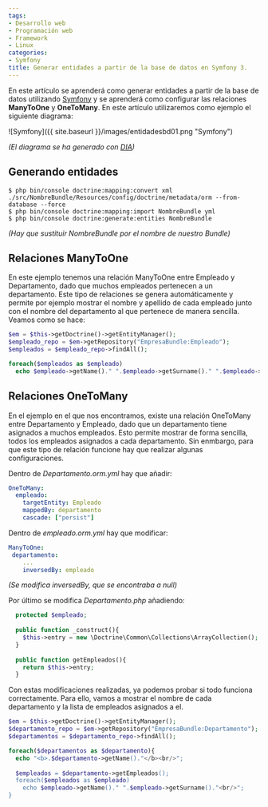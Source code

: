 ```yaml
---
tags:
- Desarrollo web
- Programación web
- Framework
- Linux
categories:
- Symfony
title: Generar entidades a partir de la base de datos en Symfony 3.
---
```

En este artículo se aprenderá como generar entidades a partir de la base de datos utilizando [Symfony](http://symfony.com/) y se aprenderá como configurar las relaciones **ManyToOne** y **OneToMany**. En este artículo utilizaremos como ejemplo el siguiente diagrama:

![Symfony]({{ site.baseurl }}/images/entidadesbd01.png "Symfony")

*(El diagrama se ha generado con [DIA](http://dia-installer.de/index.html.es))*

## Generando entidades

``` shell
$ php bin/console doctrine:mapping:convert xml ./src/NombreBundle/Resources/config/doctrine/metadata/orm --from-database --force
$ php bin/console doctrine:mapping:import NombreBundle yml
$ php bin/console doctrine:generate:entities NombreBundle
```
*(Hay que sustituir NombreBundle por el nombre de nuestro Bundle)*

## Relaciones ManyToOne

En este ejemplo tenemos una relación ManyToOne entre Empleado y Departamento, dado que muchos empleados pertenecen a un departamento. Este tipo de relaciones se genera automáticamente y permite por ejemplo mostrar el nombre y apellido de cada empleado junto con el nombre del departamento al que pertenece de manera sencilla. Veamos como se hace:

``` php
$em = $this->getDoctrine()->getEntityManager();
$empleado_repo = $em->getRepository("EmpresaBundle:Empleado");
$empleados = $empleado_repo->findAll();

foreach($empleados as $empleado)
  echo $empleado->getName()." ".$empleado->getSurname()." ".$empleado->getDepartamento()->getName()."<br/>";
```

## Relaciones OneToMany

En el ejemplo en el que nos encontramos, existe una relación OneToMany entre Departamento y Empleado, dado que un departamento tiene asignados a muchos empleados. Esto permite mostrar de forma sencilla, todos los empleados asignados a cada departamento. Sin enmbargo, para que este tipo de relación funcione hay que realizar algunas configuraciones.

Dentro de *Departamento.orm.yml* hay que añadir:

``` yml
OneToMany:
  empleado:
    targetEntity: Empleado
    mappedBy: departamento
    cascade: ["persist"]
```

Dentro de *empleado.orm.yml* hay que modificar:

``` yml
ManyToOne:
 departamento:
    ...
    inversedBy: empleado
```

*(Se modifica inversedBy, que se encontraba a null)*

Por último se modifica *Departamento.php* añadiendo:

``` php
  protected $empleado;
  
  public function _construct(){
    $this->entry = new \Doctrine\Common\Collections\ArrayCollection();
  }
  
  public function getEmpleados(){
    return $this->entry;
  }
```

Con estas modificaciones realizadas, ya podemos probar si todo funciona correctamente. Para ello, vamos a mostrar el nombre de cada departamento y la lista de empleados asignados a el.

``` php
$em = $this->getDoctrine()->getEntityManager();
$departamento_repo = $em->getRepository("EmpresaBundle:Departamento");
$departamentos = $departamento_repo->findAll();

foreach($departamentos as $departamento){
  echo "<b>.$departamento->getName()."</b><br/>";
  
  $empleados = $departamento->getEmpleados();
  foreach($empleados as $empleado)
    echo $empleado->getName()." ".$empleado->getSurname()."<br/>";
}
```
